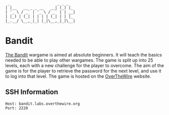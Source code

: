      _                     _ _ _
    | |__   __ _ _ __   __| (_) |_
    | '_ \ / _` | '_ \ / _` | | __|
    | |_) | (_| | | | | (_| | | |_
    |_.__/ \__,_|_| |_|\__,_|_|\__|
    

# Bandit

[The Bandit](https://overthewire.org/wargames/bandit/) wargame is aimed at absolute beginners. It will teach the basics needed to be able to play other wargames. The game is split up into 25 levels, each with a new challenge for the player to overcome. The aim of the game is for the player to retrieve the password for the next level, and use it to log into that level. The game is hosted on the [OverTheWire](https://overthewire.org) website.

## SSH Information

    Host: bandit.labs.overthewire.org
    Port: 2220